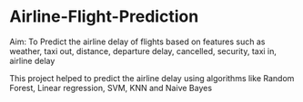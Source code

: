 # Airline-Flight-Prediction

Aim: To Predict the airline delay of flights based on features such as weather, taxi out, distance, departure delay, cancelled, security, taxi in, airline delay

This project helped to predict the airline delay using algorithms like Random Forest, Linear regression, SVM, KNN and Naive Bayes
